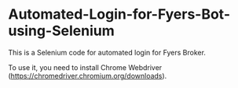 # Automated-Login-for-Fyers-Bot-using-Selenium

This is a Selenium code for automated login for Fyers Broker.

To use it, you need to install Chrome Webdriver (https://chromedriver.chromium.org/downloads).
